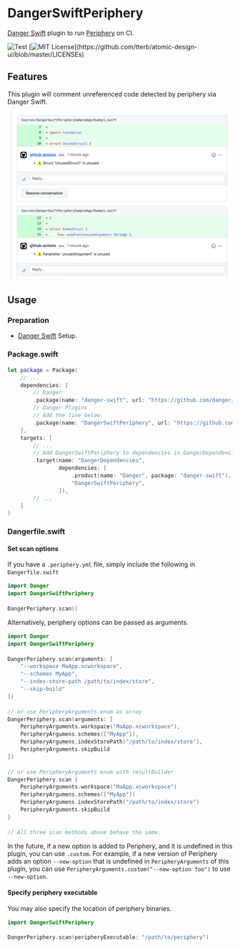 # DangerSwiftPeriphery

[Danger Swift](https://github.com/danger/swift) plugin to run [Periphery](https://github.com/peripheryapp/periphery) on CI.


![Test](https://github.com/taji-taji/DangerSwiftPeriphery/actions/workflows/test.yml/badge.svg)
[![MIT License](https://img.shields.io/apm/l/atomic-design-ui.svg?)](https://github.com/tterb/atomic-design-ui/blob/master/LICENSEs)

## Features

This plugin will comment unreferenced code detected by periphery via Danger Swift.

![Image](Resources/Images/screenshot.png)


## Usage

### Preparation

- [Danger Swift](https://github.com/danger/swift) Setup.

### Package.swift

```swift
let package = Package(
    // ...
    dependencies: [
        // Danger
        .package(name: "danger-swift", url: "https://github.com/danger/swift.git", from: "3.0.0"), // dev
        // Danger Plugins
        // Add the line below.
        .package(name: "DangerSwiftPeriphery", url: "https://github.com/taji-taji/DangerSwiftPeriphery.git", from: "1.0.0"), // dev
    ],
    targets: [
        // ...
        // Add DangerSwiftPeriphery to dependencies in DangerDependencies.
        .target(name: "DangerDependencies",
                dependencies: [
                    .product(name: "Danger", package: "danger-swift"),
                    "DangerSwiftPeriphery",
                ]),
        // ...
    ]
)
```


### Dangerfile.swift

#### Set scan options

If you have a `.periphery.yml` file, simply include the following in `Dangerfile.swift`

```swift
import Danger
import DangerSwiftPeriphery

DangerPeriphery.scan()
```

Alternatively, periphery options can be passed as arguments.

```swift
import Danger
import DangerSwiftPeriphery

DangerPeriphery.scan(arguments: [
    "--workspace MaApp.xcworkspace",
    "--schemes MyApp",
    "--index-store-path /path/to/index/store",
    "--skip-build"
])

// or use PeripheryArguments enum as array
DangerPeriphery.scan(arguments: [
    PeripheryArguments.workspace("MaApp.xcworkspace"),
    PeripheryArgumens.schemes(["MyApp"]),
    PeripheryArgumens.indexStorePath("/path/to/index/store"),
    PeripheryArguments.skipBuild
])

// or use PeripheryArguments enum with resultBuilder
DangerPeriphery.scan {
    PeripheryArguments.workspace("MaApp.xcworkspace")
    PeripheryArgumens.schemes(["MyApp"])
    PeripheryArgumens.indexStorePath("/path/to/index/store")
    PeripheryArguments.skipBuild
}

// All three scan methods above behave the same.
```

In the future, if a new option is added to Periphery, and it is undefined in this plugin, you can use `.custom`.
For example, if a new version of Periphery adds an option `--new-option` that is undefined in `PeripheryArguments` of this plugin, you can use `PeripheryArguments.custom("--new-option foo")` to use `--new-option`.

#### Specify periphery executable

You may also specify the location of periphery binaries.

```swift
import DangerSwiftPeriphery

DangerPeriphery.scan(peripheryExecutable: "/path/to/periphery")
```


